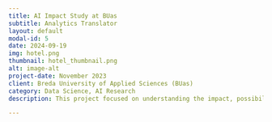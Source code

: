 ```yaml
---
title: AI Impact Study at BUas
subtitle: Analytics Translator  
layout: default
modal-id: 5
date: 2024-09-19
img: hotel.png
thumbnail: hotel_thumbnail.png
alt: image-alt
project-date: November 2023
client: Breda University of Applied Sciences (BUas)
category: Data Science, AI Research  
description: This project focused on understanding the impact, possibilities, and risks of Artificial Intelligence (AI) for students, staff, and the organization at BUas. Through a mixed-method study, including surveys and interviews, I explored AI attitudes, knowledge, acceptance, and perceived impact across various BUas domains. The findings were presented in a research paper, policy paper, and a conference poster, offering actionable insights for AI integration and strategy at BUas.

---
```

